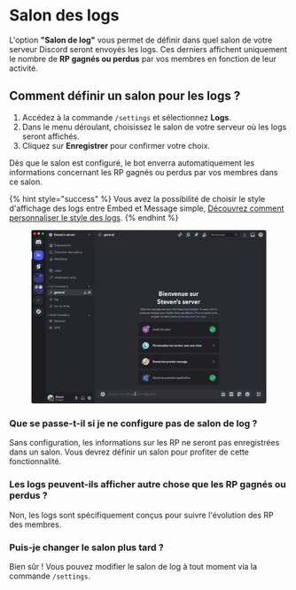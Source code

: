 # Salon des logs

L'option **"Salon de log"** vous permet de définir dans quel salon de votre serveur Discord seront envoyés les logs. Ces derniers affichent uniquement le nombre de **RP gagnés ou perdus** par vos membres en fonction de leur activité.

## **Comment définir un salon pour les logs ?**

1. Accédez à la commande `/settings` et sélectionnez **Logs**.
2. Dans le menu déroulant, choisissez le salon de votre serveur où les logs seront affichés.
3. Cliquez sur **Enregistrer** pour confirmer votre choix.

Dès que le salon est configuré, le bot enverra automatiquement les informations concernant les RP gagnés ou perdus par vos membres dans ce salon.

{% hint style="success" %}
Vous avez la possibilité de choisir le style d'affichage des logs entre Embed et Message simple, [Découvrez comment personnaliser le style des logs](type-de-logs.md).
{% endhint %}

<figure><img src="../../.gitbook/assets/salon-de-log.gif" alt=""><figcaption></figcaption></figure>

### **Que se passe-t-il si je ne configure pas de salon de log ?**

Sans configuration, les informations sur les RP ne seront pas enregistrées dans un salon. Vous devrez définir un salon pour profiter de cette fonctionnalité.

### **Les logs peuvent-ils afficher autre chose que les RP gagnés ou perdus ?**

Non, les logs sont spécifiquement conçus pour suivre l'évolution des RP des membres.

### **Puis-je changer le salon plus tard ?**

Bien sûr ! Vous pouvez modifier le salon de log à tout moment via la commande `/settings`.
